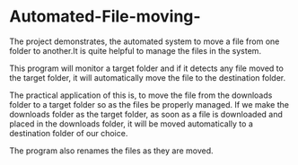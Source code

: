 # Automated-File-moving-
The project demonstrates, the automated system to move a file from one folder to another.It is quite helpful to manage the files in the system.

This program will monitor a target folder and if it detects any file moved to the target folder, it will automatically move the file to the destination folder.

The practical application of this is, to move the file from the downloads folder to a target folder so as the files be properly managed.
If we make the downloads folder as the target folder, as soon as a file is downloaded and placed in the downloads folder, it will be moved automatically to a destination folder of our choice.

The program also renames the files as they are moved.

